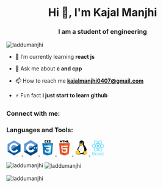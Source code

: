 <h1 align="center">Hi 👋, I'm Kajal Manjhi</h1>
<h3 align="center">I am a student of engineering</h3>

<p align="left"> <img src="https://komarev.com/ghpvc/?username=laddumanjhi&label=Profile%20views&color=0e75b6&style=flat" alt="laddumanjhi" /> </p>

- 🌱 I’m currently learning **react js**

- 💬 Ask me about **c and cpp**

- 📫 How to reach me **kajalmanjhi0407@gmail.com**

- ⚡ Fun fact **i just start to learn github**

<h3 align="left">Connect with me:</h3>
<p align="left">
</p>

<h3 align="left">Languages and Tools:</h3>
<p align="left"> <a href="https://www.cprogramming.com/" target="_blank" rel="noreferrer"> <img src="https://raw.githubusercontent.com/devicons/devicon/master/icons/c/c-original.svg" alt="c" width="40" height="40"/> </a> <a href="https://www.w3schools.com/cpp/" target="_blank" rel="noreferrer"> <img src="https://raw.githubusercontent.com/devicons/devicon/master/icons/cplusplus/cplusplus-original.svg" alt="cplusplus" width="40" height="40"/> </a> <a href="https://www.w3schools.com/css/" target="_blank" rel="noreferrer"> <img src="https://raw.githubusercontent.com/devicons/devicon/master/icons/css3/css3-original-wordmark.svg" alt="css3" width="40" height="40"/> </a> <a href="https://www.w3.org/html/" target="_blank" rel="noreferrer"> <img src="https://raw.githubusercontent.com/devicons/devicon/master/icons/html5/html5-original-wordmark.svg" alt="html5" width="40" height="40"/> </a> <a href="https://www.linux.org/" target="_blank" rel="noreferrer"> <img src="https://raw.githubusercontent.com/devicons/devicon/master/icons/linux/linux-original.svg" alt="linux" width="40" height="40"/> </a> <a href="https://reactjs.org/" target="_blank" rel="noreferrer"> <img src="https://raw.githubusercontent.com/devicons/devicon/master/icons/react/react-original-wordmark.svg" alt="react" width="40" height="40"/> </a> </p>

<p><img align="left" src="https://github-readme-stats.vercel.app/api/top-langs?username=laddumanjhi&show_icons=true&locale=en&layout=compact" alt="laddumanjhi" /></p>

<p>&nbsp;<img align="center" src="https://github-readme-stats.vercel.app/api?username=laddumanjhi&show_icons=true&locale=en" alt="laddumanjhi" /></p>

<p><img align="center" src="https://github-readme-streak-stats.herokuapp.com/?user=laddumanjhi&" alt="laddumanjhi" /></p>
